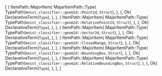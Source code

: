 [
    (
        ItemPath::MajorItem(
            MajarItemPath::Type(
                TypePath(`mnist_classifier::geom2d::Point2d`, `Struct`),
            ),
        ),
        Ok(
            DeclarativeTerm(`Type`),
        ),
    ),
    (
        ItemPath::MajorItem(
            MajarItemPath::Type(
                TypePath(`mnist_classifier::geom2d::RelativePoint2d`, `Struct`),
            ),
        ),
        Ok(
            DeclarativeTerm(`Type`),
        ),
    ),
    (
        ItemPath::MajorItem(
            MajarItemPath::Type(
                TypePath(`mnist_classifier::geom2d::Vector2d`, `Struct`),
            ),
        ),
        Ok(
            DeclarativeTerm(`Type`),
        ),
    ),
    (
        ItemPath::MajorItem(
            MajarItemPath::Type(
                TypePath(`mnist_classifier::geom2d::ClosedRange`, `Struct`),
            ),
        ),
        Ok(
            DeclarativeTerm(`Type`),
        ),
    ),
    (
        ItemPath::MajorItem(
            MajarItemPath::Type(
                TypePath(`mnist_classifier::geom2d::BoundingBox`, `Struct`),
            ),
        ),
        Ok(
            DeclarativeTerm(`Type`),
        ),
    ),
    (
        ItemPath::MajorItem(
            MajarItemPath::Type(
                TypePath(`mnist_classifier::geom2d::RelativeBoundingBox`, `Struct`),
            ),
        ),
        Ok(
            DeclarativeTerm(`Type`),
        ),
    ),
]